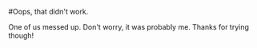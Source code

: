 #Oops, that didn't work.

One of us messed up. Don't worry, it was probably me. Thanks for trying though!